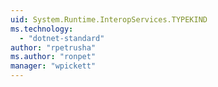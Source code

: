 ```yaml
---
uid: System.Runtime.InteropServices.TYPEKIND
ms.technology: 
  - "dotnet-standard"
author: "rpetrusha"
ms.author: "ronpet"
manager: "wpickett"
---
```

